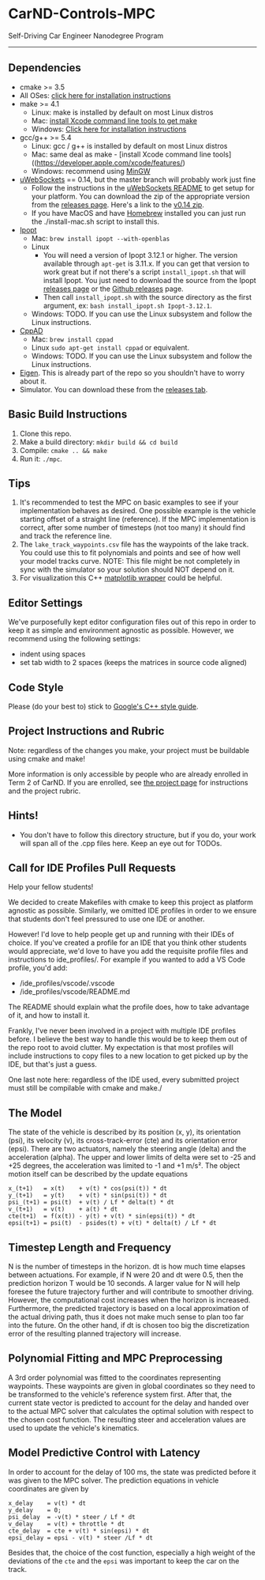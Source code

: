 # CarND-Controls-MPC
Self-Driving Car Engineer Nanodegree Program

---

## Dependencies

* cmake >= 3.5
 * All OSes: [click here for installation instructions](https://cmake.org/install/)
* make >= 4.1
  * Linux: make is installed by default on most Linux distros
  * Mac: [install Xcode command line tools to get make](https://developer.apple.com/xcode/features/)
  * Windows: [Click here for installation instructions](http://gnuwin32.sourceforge.net/packages/make.htm)
* gcc/g++ >= 5.4
  * Linux: gcc / g++ is installed by default on most Linux distros
  * Mac: same deal as make - [install Xcode command line tools]((https://developer.apple.com/xcode/features/)
  * Windows: recommend using [MinGW](http://www.mingw.org/)
* [uWebSockets](https://github.com/uWebSockets/uWebSockets) == 0.14, but the master branch will probably work just fine
  * Follow the instructions in the [uWebSockets README](https://github.com/uWebSockets/uWebSockets/blob/master/README.md) to get setup for your platform. You can download the zip of the appropriate version from the [releases page](https://github.com/uWebSockets/uWebSockets/releases). Here's a link to the [v0.14 zip](https://github.com/uWebSockets/uWebSockets/archive/v0.14.0.zip).
  * If you have MacOS and have [Homebrew](https://brew.sh/) installed you can just run the ./install-mac.sh script to install this.
* [Ipopt](https://projects.coin-or.org/Ipopt)
  * Mac: `brew install ipopt --with-openblas`
  * Linux
    * You will need a version of Ipopt 3.12.1 or higher. The version available through `apt-get` is 3.11.x. If you can get that version to work great but if not there's a script `install_ipopt.sh` that will install Ipopt. You just need to download the source from the Ipopt [releases page](https://www.coin-or.org/download/source/Ipopt/) or the [Github releases](https://github.com/coin-or/Ipopt/releases) page.
    * Then call `install_ipopt.sh` with the source directory as the first argument, ex: `bash install_ipopt.sh Ipopt-3.12.1`. 
  * Windows: TODO. If you can use the Linux subsystem and follow the Linux instructions.
* [CppAD](https://www.coin-or.org/CppAD/)
  * Mac: `brew install cppad`
  * Linux `sudo apt-get install cppad` or equivalent.
  * Windows: TODO. If you can use the Linux subsystem and follow the Linux instructions.
* [Eigen](http://eigen.tuxfamily.org/index.php?title=Main_Page). This is already part of the repo so you shouldn't have to worry about it.
* Simulator. You can download these from the [releases tab](https://github.com/udacity/CarND-MPC-Project/releases).



## Basic Build Instructions


1. Clone this repo.
2. Make a build directory: `mkdir build && cd build`
3. Compile: `cmake .. && make`
4. Run it: `./mpc`.

## Tips

1. It's recommended to test the MPC on basic examples to see if your implementation behaves as desired. One possible example
is the vehicle starting offset of a straight line (reference). If the MPC implementation is correct, after some number of timesteps
(not too many) it should find and track the reference line.
2. The `lake_track_waypoints.csv` file has the waypoints of the lake track. You could use this to fit polynomials and points and see of how well your model tracks curve. NOTE: This file might be not completely in sync with the simulator so your solution should NOT depend on it.
3. For visualization this C++ [matplotlib wrapper](https://github.com/lava/matplotlib-cpp) could be helpful.

## Editor Settings

We've purposefully kept editor configuration files out of this repo in order to
keep it as simple and environment agnostic as possible. However, we recommend
using the following settings:

* indent using spaces
* set tab width to 2 spaces (keeps the matrices in source code aligned)

## Code Style

Please (do your best to) stick to [Google's C++ style guide](https://google.github.io/styleguide/cppguide.html).

## Project Instructions and Rubric

Note: regardless of the changes you make, your project must be buildable using
cmake and make!

More information is only accessible by people who are already enrolled in Term 2
of CarND. If you are enrolled, see [the project page](https://classroom.udacity.com/nanodegrees/nd013/parts/40f38239-66b6-46ec-ae68-03afd8a601c8/modules/f1820894-8322-4bb3-81aa-b26b3c6dcbaf/lessons/b1ff3be0-c904-438e-aad3-2b5379f0e0c3/concepts/1a2255a0-e23c-44cf-8d41-39b8a3c8264a)
for instructions and the project rubric.

## Hints!

* You don't have to follow this directory structure, but if you do, your work
  will span all of the .cpp files here. Keep an eye out for TODOs.

## Call for IDE Profiles Pull Requests

Help your fellow students!

We decided to create Makefiles with cmake to keep this project as platform
agnostic as possible. Similarly, we omitted IDE profiles in order to we ensure
that students don't feel pressured to use one IDE or another.

However! I'd love to help people get up and running with their IDEs of choice.
If you've created a profile for an IDE that you think other students would
appreciate, we'd love to have you add the requisite profile files and
instructions to ide_profiles/. For example if you wanted to add a VS Code
profile, you'd add:

* /ide_profiles/vscode/.vscode
* /ide_profiles/vscode/README.md

The README should explain what the profile does, how to take advantage of it,
and how to install it.

Frankly, I've never been involved in a project with multiple IDE profiles
before. I believe the best way to handle this would be to keep them out of the
repo root to avoid clutter. My expectation is that most profiles will include
instructions to copy files to a new location to get picked up by the IDE, but
that's just a guess.

One last note here: regardless of the IDE used, every submitted project must
still be compilable with cmake and make./

## The Model

The state of the vehicle is described by its position (x, y), its orientation (psi), its velocity (v), its cross-track-error (cte) and its orientation error (epsi). There are two actuators, namely the steering angle (delta) and the acceleration (alpha). The upper and lower limits of delta were set to -25 and +25 degrees, the acceleration was limited to -1 and +1 m/s². The object motion itself can be described by the update equations 
```
x_(t+1)   = x(t)    + v(t) * cos(psi(t)) * dt
y_(t+1)   = y(t)    + v(t) * sin(psi(t)) * dt
psi_(t+1) = psi(t)  + v(t) / Lf * delta(t) * dt
v_(t+1)   = v(t)    + a(t) * dt
cte(t+1)  = f(x(t)) - y(t) + v(t) * sin(epsi(t)) * dt
epsi(t+1) = psi(t)  - psides(t) + v(t) * delta(t) / Lf * dt
```

## Timestep Length and Frequency

N is the number of timesteps in the horizon. dt is how much time elapses between actuations. For example, if N were 20 and dt were 0.5, then the prediction horizon T would be 10 seconds.
A larger value for N will help foresee the future trajectory further and will contribute to smoother driving. However, the computational cost increases when the horizon is increased. Furthermore, the predicted trajectory is based on a local approximation of the actual driving path, thus it does not make much sense to plan too far into the future. On the other hand, if dt is chosen too big the discretization error of the resulting planned trajectory will increase. 

## Polynomial Fitting and MPC Preprocessing

A 3rd order polynomial was fitted to the coordinates representing waypoints. These waypoints are given in global coordinates so they need to be transformed to the vehicle's reference system first. After that, the current state vector is predicted to account for the delay and handed over to the actual MPC solver that calculates the optimal solution with respect to the chosen cost function. The resulting steer and acceleration values are used to update the vehicle's kinematics.

## Model Predictive Control with Latency

In order to account for the delay of 100 ms, the state was predicted before it was given to the MPC solver. The prediction equations in vehicle coordinates are given by
```
x_delay    = v(t) * dt
y_delay    = 0;
psi_delay  = -v(t) * steer / Lf * dt
v_delay    = v(t) + throttle * dt
cte_delay  = cte + v(t) * sin(epsi) * dt
epsi_delay = epsi - v(t) * steer /Lf * dt
 ```
 
Besides that, the choice of the cost function, especially a high weight of the deviations of the `cte` and the `epsi` was important to keep the car on the track.
